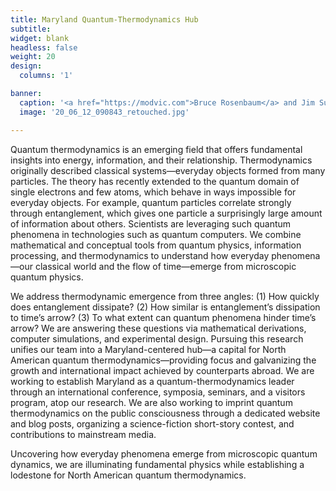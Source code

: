 ```yaml
---
title: Maryland Quantum-Thermodynamics Hub
subtitle:
widget: blank
headless: false
weight: 20
design:
  columns: '1'

banner:
  caption: '<a href="https://modvic.com">Bruce Rosenbaum</a> and Jim Su'
  image: '20_06_12_090843_retouched.jpg'

---
```


Quantum thermodynamics is an emerging field that offers fundamental insights into energy, information, and their relationship. Thermodynamics originally described classical systems—everyday objects formed from many particles. The theory has recently extended to the quantum domain of single electrons and few atoms, which behave in ways impossible for everyday objects. For example, quantum particles correlate strongly through entanglement, which gives one particle a surprisingly large amount of information about others. Scientists are leveraging such quantum phenomena in technologies such as quantum computers. We combine mathematical and conceptual tools from quantum physics, information processing, and thermodynamics to understand how everyday phenomena—our classical world and the flow of time—emerge from microscopic quantum physics.

We address thermodynamic emergence from three angles: (1) How quickly does entanglement dissipate? (2) How similar is entanglement’s dissipation to time’s arrow? (3) To what extent can quantum phenomena hinder time’s arrow? We are answering these questions via mathematical derivations, computer simulations, and experimental design.
Pursuing this research unifies our team into a Maryland-centered hub—a capital for North American quantum thermodynamics—providing focus and galvanizing the growth and international impact achieved by counterparts abroad. We are working to establish Maryland as a quantum-thermodynamics leader through an international conference, symposia, seminars, and a visitors program, atop our research. We are also working to imprint quantum thermodynamics on the public consciousness through a dedicated website and blog posts, organizing a science-fiction short-story contest, and contributions to mainstream media.

Uncovering how everyday phenomena emerge from microscopic quantum dynamics, we are illuminating fundamental physics while establishing a lodestone for North American quantum thermodynamics.
